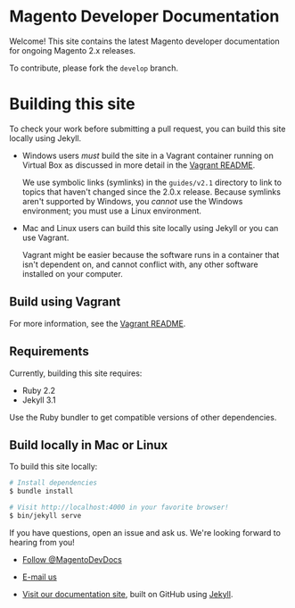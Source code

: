 # Magento Developer Documentation

Welcome! This site contains the latest Magento developer documentation for ongoing Magento 2.x releases.

To contribute, please fork the `develop` branch. 

# Building this site
To check your work before submitting a pull request, you can build this site locally using Jekyll.

*	Windows users _must_ build the site in a Vagrant container running on Virtual Box as discussed in more detail in the [Vagrant README](vagrant/README.md).

	We use symbolic links (symlinks) in the `guides/v2.1` directory to link to topics that haven't changed since the 2.0.x release. Because symlinks aren't supported by Windows, you _cannot_ use the Windows environment; you must use a Linux environment.

*	Mac and Linux users can build this site locally using Jekyll or you can use Vagrant. 

	Vagrant might be easier because the software runs in a container that isn't dependent on, and cannot conflict with, any other software installed on your computer.

## Build using Vagrant
For more information, see the [Vagrant README](vagrant/README.md).

## Requirements
Currently, building this site requires:

*	Ruby 2.2
*	Jekyll 3.1

Use the Ruby bundler to get compatible versions of other dependencies.

## Build locally in Mac or Linux
To build this site locally:

```bash
# Install dependencies
$ bundle install

# Visit http://localhost:4000 in your favorite browser!
$ bin/jekyll serve
```

If you have questions, open an issue and ask us. We're looking forward to hearing from you!

*	<a href="https://twitter.com/MagentoDevDocs" class="twitter-follow-button" data-show-count="false">Follow @MagentoDevDocs</a>

*	<a href="mailto:DL-Magento-Doc-Feedback@magento.com">E-mail us</a>

*	<a href="http://devdocs.magento.com">Visit our documentation site</a>, built on GitHub using [Jekyll](http://jekyllrb.com/).
